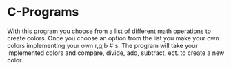 # C-Programs

With this program you choose from a list of different math operations to create colors.
Once you choose an option from the list you make your own colors implementing your own r,g,b #'s.
The program will take your implemented colors and compare, divide, add, subtract, ect. to create a new color.
